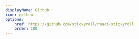 ```yaml
---
displayName: Github
icon: github
options:
    href: https://github.com/stickyroll/react-stickyroll
    order: 100
---
```

